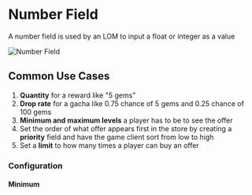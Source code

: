 # Number Field
A number field is used by an LOM to input a float or integer as a value

![Number Field](/img/add-number-field.png)

## Common Use Cases

1. **Quantity** for a reward like "5 gems"
2. **Drop rate** for a gacha like 0.75 chance of 5 gems and 0.25 chance of 100 gems
3. **Minimum and maximum levels** a player has to be to see the offer
4. Set the order of what offer appears first in the store by creating a **priority** field and have the game client sort from low to high
5. Set a **limit** to how many times a player can buy an offer

### Configuration

#### Minimum
